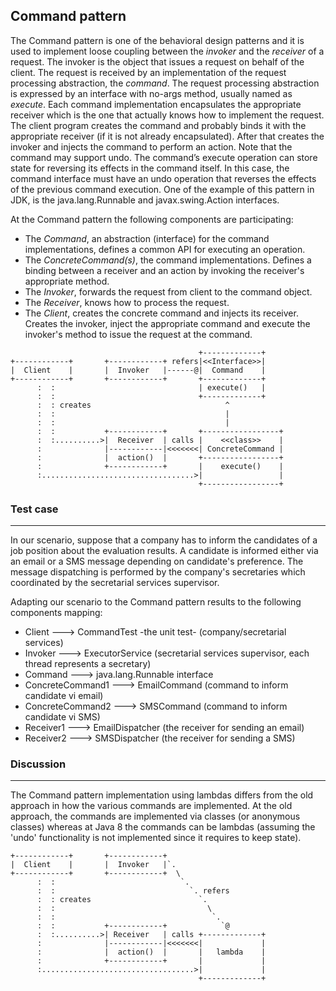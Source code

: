 ## Command pattern

The Command pattern is one of the behavioral design patterns and it is used to implement loose coupling
between the _invoker_ and the _receiver_ of a request. The invoker is the object that issues a request
on behalf of the client. The request is received by an implementation of the request
processing abstraction, the _command_. The request processing abstraction is expressed by an interface
with no-args method, usually named as _execute_. Each command implementation encapsulates the appropriate
receiver which is the one that actually knows how to implement the request.
The client program creates the command and probably binds it with the appropriate receiver
(if it is not already encapsulated). After that creates the invoker and injects the command to perform an action.
Note that the command may support undo. The command’s execute operation can store state for reversing its
effects in the command itself. In this case, the command interface must have an undo operation that
reverses the effects of the previous command execution.
One of the example of this pattern in JDK, is the java.lang.Runnable and javax.swing.Action interfaces.

At the Command pattern the following components are participating:
* The _Command_, an abstraction (interface) for the command implementations, defines a common API for
executing an operation.
* The _ConcreteCommand(s)_, the command implementations. Defines a binding between a receiver and an action
by invoking the receiver's appropriate method.
* The _Invoker_, forwards the request from client to the command object.
* The _Receiver_, knows how to process the request.
* The _Client_, creates the concrete command and injects its receiver. Creates the invoker, inject
the appropriate command and execute the invoker's method to issue the request at the command.

```
                                          +-------------+
+------------+       +------------+ refers|<<Interface>>|
|  Client    |       |  Invoker   |------@|  Command    |
+------------+       +------------+       +-------------+
      :  :                                | execute()   |
      :  :                                +-------------+
      :  : creates                              ^
      :  :                                      |
      :  :                                      |
      :  :           +------------+       +-----------------+
      :  :..........>|  Receiver  | calls |    <<class>>    |
      :              |------------|<<<<<<<| ConcreteCommand |
      :              |  action()  |       +-----------------+
      :              +------------+       |    execute()    |
      :..................................>|                 |
                                          +-----------------+
```

### Test case
----

In our scenario, suppose that a company has to inform the candidates of a job position about the evaluation
results. A candidate is informed either via an email or a SMS message depending on candidate's preference.
The message dispatching is performed by the company's secretaries which coordinated by the secretarial services
supervisor.

Adapting our scenario to the Command pattern results to the following components mapping:
* Client             --->   CommandTest -the unit test- (company/secretarial services)
* Invoker            --->   ExecutorService (secretarial services supervisor, each thread represents a secretary)
* Command            --->   java.lang.Runnable interface
* ConcreteCommand1   --->   EmailCommand (command to inform candidate vi email)
* ConcreteCommand2   --->   SMSCommand (command to inform candidate vi SMS)
* Receiver1          --->   EmailDispatcher (the receiver for sending an email)
* Receiver2          --->   SMSDispatcher (the receiver for sending a SMS)

### Discussion
----

The Command pattern implementation using lambdas differs from the old approach in how the various commands
are implemented. At the old approach, the commands are implemented via classes (or anonymous classes) whereas
at Java 8 the commands can be lambdas (assuming the 'undo' functionality is not implemented since it requires
to keep state).

```
+------------+       +------------+
|  Client    |       |  Invoker   |`.
+------------+       +------------+  \
      :  :                            `.
      :  :                              `. refers
      :  : creates                        `.
      :  :                                  \
      :  :                                   `.
      :  :           +------------+            `@
      :  :..........>| Receiver   | calls +-------------+
      :              |------------|<<<<<<<|             |
      :              |  action()  |       |   lambda    |
      :              +------------+       |             |
      :..................................>|             |
                                          +-------------+
```


